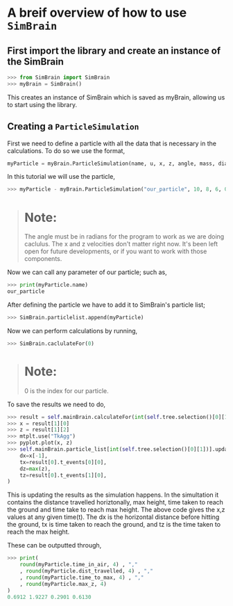 # A breif overview of how to use `SimBrain`

## First import the library and create an instance of the SimBrain

```python
>>> from SimBrain import SimBrain
>>> myBrain = SimBrain()
```
This creates an instance of SimBrain which is saved as myBrain, allowing us to start using the library.

## Creating a `ParticleSimulation`

First we need to define a particle with all the data that is necessary in the calculations. To do so we use the format,

```python
myParticle = myBrain.ParticleSimulation(name, u, x, z, angle, mass, diam, air res, air dens, grav)
```
In this tutorial we will use the particle,

```python
>>> myParticle - myBrain.ParticleSimulation("our_particle", 10, 8, 6, 0.52, 5, 2, 1.2, 5.6,  9.81)
```

># Note: 
>The angle must be in radians for the program to work as we are doing caclulus. The x and z velocities don't matter right now. It's been left open for future developments, or if you want to work with those components.

Now we can call any parameter of our particle; such as, 

```python
>>> print(myParticle.name)
our_particle
```

After defining the particle we have to add it to SimBrain's particle list;

```python
>>> SimBrain.particlelist.append(myParticle)
```
Now we can perform calculations by running,

```python
>>> SimBrain.caclulateFor(0)
```

> # Note:
> 0 is the index for our particle.

To save the results we need to do, 

```python
>>> result = self.mainBrain.calculateFor(int(self.tree.selection()[0][1]))
>>> x = result[1][0]
>>> z = result[1][2]
>>> mtplt.use("TkAgg")
>>> pyplot.plot(x, z)
>>> self.mainBrain.particle_list[int(self.tree.selection()[0][1])].updateResults(
    dx=x[-1], 
    tx=result[0].t_events[0][0],
    dz=max(z),
    tz=result[0].t_events[1][0],
)
```
 This is updating the results as the simulation happens. In the simultation it contains the distance travelled horiztonally, max height, time taken to reach the ground and time take to reach max height. The above code gives the x,z values at any given time(t). The dx is the horizontal distance before hitting the ground, tx is time taken to reach the ground, and tz is the time taken to reach the max height. 

These can be outputted through,

```python
>>> print(
    round(myParticle.time_in_air, 4) , "," 
    , round(myParticle.dist_travelled, 4) , ","
    , round(myParticle.time_to_max, 4) , ","
    , round(myParticle.max_z, 4)
)
0.6912 1.9227 0.2901 0.6130